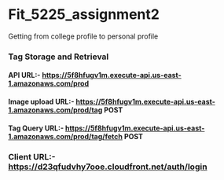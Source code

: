 # Fit_5225_assignment2
Getting from college profile to personal profile
### Tag Storage and Retrieval

#### API URL:- https://5f8hfugv1m.execute-api.us-east-1.amazonaws.com/prod
#### Image upload URL:- https://5f8hfugv1m.execute-api.us-east-1.amazonaws.com/prod/tag POST
#### Tag Query URL:- https://5f8hfugv1m.execute-api.us-east-1.amazonaws.com/prod/tag/fetch POST
### Client URL:- https://d23qfudvhy7ooe.cloudfront.net/auth/login